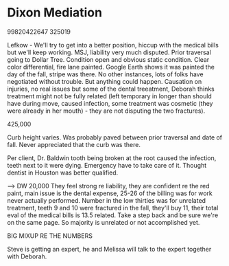 # Dixon Mediation

99820422647
325019


Lefkow - We'll try to get into a better position, hiccup with the medical bills but we'll keep working. MSJ, liability very much disputed. Prior traversal going to Dollar Tree. Condition open and obvious static condition. Clear color differential, fire lane painted. Google Earth shows it was painted the day of the fall, stripe was there. No other instances, lots of folks have negotiated without trouble. But anything could happen. Causation on injuries, no real issues but some of the dental treeatment, Deborah thinks treatment might not be fully related (left temporary in longer than should have during move, caused infection, some treatment was cosmetic (they were already in her mouth) - they are not disputing the two fractures).

425,000

Curb height varies. Was probably paved between prior traversal and date of fall. Never appreciated that the curb was there. 

Per client, Dr. Baldwin tooth being broken at the root caused the infection, teeth next to it were dying. Emergency have to take care of it. Thought dentist in Houston was better qualified.

--> DW 20,000 They feel strong re liability, they are confident re the red paint, main issue is the dental expense, 25-26 of the billing was for work never actually performed. Number in the low thirties was for unrelated treatment, teeth 9 and 10 were fractured in the fall, they'll buy 11, their total eval of the medical bills is 13.5 related. Take a step back and be sure we're on the same page. So majority is unrelated or not accomplished yet.

BIG MIXUP RE THE NUMBERS

Steve is getting an expert, he and Melissa will talk to the expert together with Deborah.

